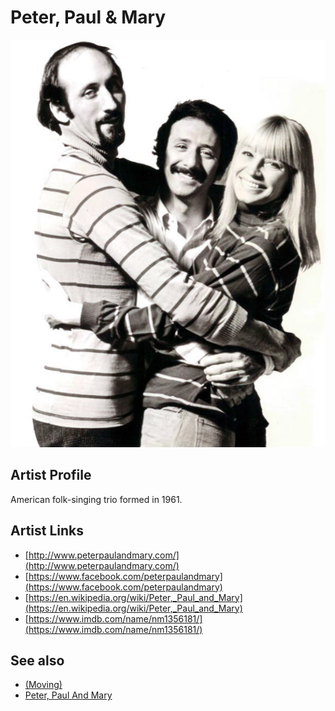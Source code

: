 # Peter, Paul & Mary

![](../../assets/artists/Peter__Paul_and_Mary.png)

## Artist Profile

American folk-singing trio formed in 1961.

## Artist Links

- [http://www.peterpaulandmary.com/](http://www.peterpaulandmary.com/)
- [https://www.facebook.com/peterpaulandmary](https://www.facebook.com/peterpaulandmary)
- [https://en.wikipedia.org/wiki/Peter,_Paul_and_Mary](https://en.wikipedia.org/wiki/Peter,_Paul_and_Mary)
- [https://www.imdb.com/name/nm1356181/](https://www.imdb.com/name/nm1356181/)


## See also

- [(Moving)](Moving.md)
- [Peter, Paul And Mary](Peter__Paul_And_Mary.md)
